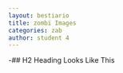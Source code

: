 ```yaml
---
layout: bestiario
title: zombi Images
categories: zab
author: student 4
---
```


-## H2 Heading Looks Like This
